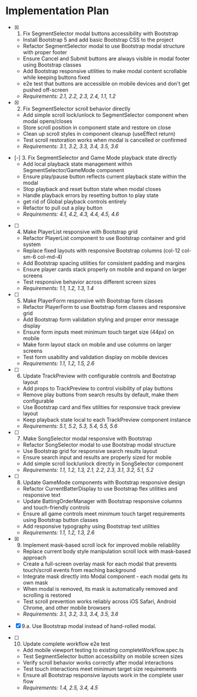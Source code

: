 # Implementation Plan

- [x] 1. Fix SegmentSelector modal buttons accessibility with Bootstrap
  - Install Bootstrap 5 and add basic Bootstrap CSS to the project
  - Refactor SegmentSelector modal to use Bootstrap modal structure with proper footer
  - Ensure Cancel and Submit buttons are always visible in modal footer using Bootstrap classes
  - Add Bootstrap responsive utilities to make modal content scrollable while keeping buttons fixed
  - e2e test that buttons are accessible on mobile devices and don't get pushed off-screen
  - _Requirements: 2.1, 2.2, 2.3, 2.4, 1.1, 1.2_

- [x] 2. Fix SegmentSelector scroll behavior directly
  - Add simple scroll lock/unlock to SegmentSelector component when modal opens/closes
  - Store scroll position in component state and restore on close
  - Clean up scroll styles in component cleanup (useEffect return)
  - Test scroll restoration works when modal is cancelled or confirmed
  - _Requirements: 3.1, 3.2, 3.3, 3.4, 3.5, 3.6_

- [-] 3. Fix SegmentSelector and Game Mode playback state directly
  - Add local playback state management within SegmentSelector/GameMode component
  - Ensure play/pause button reflects current playback state within the modal
  - Stop playback and reset button state when modal closes
  - Handle playback errors by resetting button to play state
  - get rid of Global playback controls entirely
  - Refactor to pull out a play button
  - _Requirements: 4.1, 4.2, 4.3, 4.4, 4.5, 4.6_

- [ ] 4. Make PlayerList responsive with Bootstrap grid
  - Refactor PlayerList component to use Bootstrap container and grid system
  - Replace fixed layouts with responsive Bootstrap columns (col-12 col-sm-6 col-md-4)
  - Add Bootstrap spacing utilities for consistent padding and margins
  - Ensure player cards stack properly on mobile and expand on larger screens
  - Test responsive behavior across different screen sizes
  - _Requirements: 1.1, 1.2, 1.3, 1.4_

- [ ] 5. Make PlayerForm responsive with Bootstrap form classes
  - Refactor PlayerForm to use Bootstrap form classes and responsive grid
  - Add Bootstrap form validation styling and proper error message display
  - Ensure form inputs meet minimum touch target size (44px) on mobile
  - Make form layout stack on mobile and use columns on larger screens
  - Test form usability and validation display on mobile devices
  - _Requirements: 1.1, 1.2, 1.5, 2.6_

- [ ] 6. Update TrackPreview with configurable controls and Bootstrap layout
  - Add props to TrackPreview to control visibility of play buttons
  - Remove play buttons from search results by default, make them configurable
  - Use Bootstrap card and flex utilities for responsive track preview layout
  - Keep playback state local to each TrackPreview component instance
  - _Requirements: 5.1, 5.2, 5.3, 5.4, 5.5, 5.6_

- [ ] 7. Make SongSelector modal responsive with Bootstrap
  - Refactor SongSelector modal to use Bootstrap modal structure
  - Use Bootstrap grid for responsive search results layout
  - Ensure search input and results are properly sized for mobile
  - Add simple scroll lock/unlock directly in SongSelector component
  - _Requirements: 1.1, 1.2, 1.3, 2.1, 2.2, 2.3, 3.1, 3.2, 5.1, 5.2_

- [ ] 8. Update GameMode components with Bootstrap responsive design
  - Refactor CurrentBatterDisplay to use Bootstrap flex utilities and responsive text
  - Update BattingOrderManager with Bootstrap responsive columns and touch-friendly controls
  - Ensure all game controls meet minimum touch target requirements using Bootstrap button classes
  - Add responsive typography using Bootstrap text utilities
  - _Requirements: 1.1, 1.2, 1.3, 2.6_

- [x] 9. Implement mask-based scroll lock for improved mobile reliability
  - Replace current body style manipulation scroll lock with mask-based approach
  - Create a full-screen overlay mask for each modal that prevents touch/scroll events from reaching background
  - Integrate mask directly into Modal component - each modal gets its own mask
  - When modal is removed, its mask is automatically removed and scrolling is restored
  - Test scroll prevention works reliably across iOS Safari, Android Chrome, and other mobile browsers
  - _Requirements: 3.1, 3.2, 3.3, 3.4, 3.5, 3.6_


- [x] 9.a. Use Bootstrap modal instead of hand-rolled modal.
- [ ] 10. Update complete workflow e2e test
  - Add mobile viewport testing to existing completeWorkflow.spec.ts
  - Test SegmentSelector button accessibility on mobile screen sizes
  - Verify scroll behavior works correctly after modal interactions
  - Test touch interactions meet minimum target size requirements
  - Ensure all Bootstrap responsive layouts work in the complete user flow
  - _Requirements: 1.4, 2.5, 3.4, 4.5_